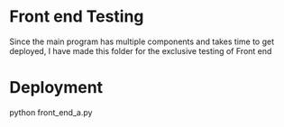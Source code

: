 # Front end Testing

Since the main program has multiple components and takes time to get deployed, I have made this folder for the exclusive testing of Front end 

# Deployment 

python front_end_a.py